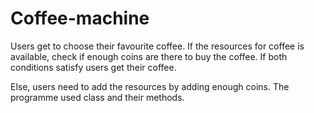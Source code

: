 # Coffee-machine
Users get to choose their favourite coffee.
If the resources for coffee is available, check if enough coins are there to buy the coffee. If both conditions satisfy users get their coffee.

Else, users need to add the resources by adding enough coins. The programme used class and their methods.
